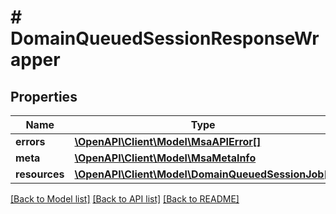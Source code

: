 # # DomainQueuedSessionResponseWrapper

## Properties

Name | Type | Description | Notes
------------ | ------------- | ------------- | -------------
**errors** | [**\OpenAPI\Client\Model\MsaAPIError[]**](MsaAPIError.md) |  |
**meta** | [**\OpenAPI\Client\Model\MsaMetaInfo**](MsaMetaInfo.md) |  |
**resources** | [**\OpenAPI\Client\Model\DomainQueuedSessionJob[]**](DomainQueuedSessionJob.md) |  |

[[Back to Model list]](../../README.md#models) [[Back to API list]](../../README.md#endpoints) [[Back to README]](../../README.md)
